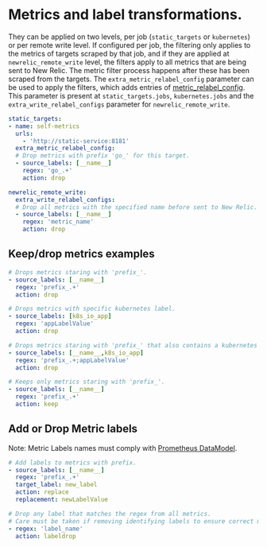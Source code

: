 # Metrics and label transformations.

They can be applied on two levels, per job (`static_targets` or `kubernetes`) or per remote write level. If configured per job, the filtering only applies to the metrics of targets scraped by that job, and if they are applied at `newrelic_remote_write` level, the filters apply to all metrics that are being sent to New Relic.
The metric filter process happens after these has been scraped from the targets.
The `extra_metric_relabel_config` parameter can be used to apply the filters, which adds entries of [metric_relabel_config](https://prometheus.io/docs/prometheus/latest/configuration/configuration/#relabel_config). This parameter is present at `static_targets.jobs`, `kubernetes.jobs` and the `extra_write_relabel_configs` parameter for `newrelic_remote_write`.

``` yaml
static_targets:
- name: self-metrics
  urls:
    - 'http://static-service:8181'
  extra_metric_relabel_config:
  # Drop metrics with prefix 'go_' for this target.
  - source_labels: [__name__]
    regex: 'go_.+'
    action: drop

newrelic_remote_write:
  extra_write_relabel_configs:
  # Drop all metrics with the specified name before sent to New Relic.
  - source_labels: [__name__]
    regex: 'metric_name'
    action: drop
```


## Keep/drop metrics examples

``` yaml
# Drops metrics staring with 'prefix_'.
- source_labels: [__name__]
  regex: 'prefix_.+'
  action: drop

# Drops metrics with specific kubernetes label.
- source_labels: [k8s_io_app]
  regex: 'appLabelValue'
  action: drop

# Drops metrics staring with 'prefix_' that also contains a kubernetes label.
- source_labels: [__name__,k8s_io_app]
  regex: 'prefix_.+;appLabelValue'
  action: drop

# Keeps only metrics staring with 'prefix_'.
- source_labels: [__name__]
  regex: 'prefix_.+'
  action: keep
```

## Add or Drop Metric labels

Note: Metric Labels names must comply with [Prometheus DataModel](https://prometheus.io/docs/concepts/data_model/#metric-names-and-labels).

``` yaml
# Add labels to metrics with prefix.
- source_labels: [__name__]
  regex: 'prefix_.+'
  target_label: new_label
  action: replace
  replacement: newLabelValue

# Drop any label that matches the regex from all metrics.
# Care must be taken if removing identifying labels to ensure correct metrics aggregations are obtained.
- regex: 'label_name'
  action: labeldrop
```
